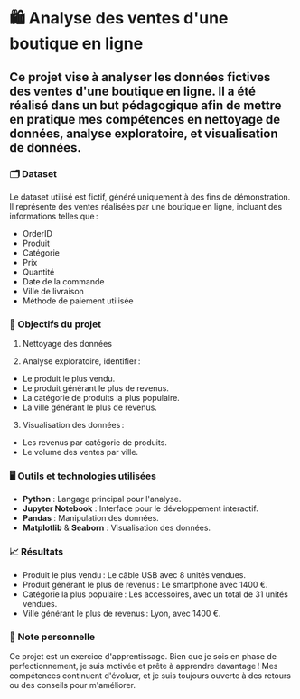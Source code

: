 # 🛍️ Analyse des ventes d'une boutique en ligne

## Ce projet vise à analyser les données fictives des ventes d'une boutique en ligne. Il a été réalisé dans un but pédagogique afin de mettre en pratique mes compétences en nettoyage de données, analyse exploratoire, et visualisation de données.

### 🗂️ Dataset

Le dataset utilisé est fictif, généré uniquement à des fins de démonstration. Il représente des ventes réalisées par une boutique en ligne, incluant des informations telles que :

+ OrderID 
+ Produit 
+ Catégorie
+ Prix 
+ Quantité 
+ Date de la commande
+ Ville de livraison
+  Méthode de paiement utilisée

### 🎯 Objectifs du projet

1. Nettoyage des données
   
3. Analyse exploratoire, identifier :
+ Le produit le plus vendu.
+ Le produit générant le plus de revenus.
+ La catégorie de produits la plus populaire.
+ La ville générant le plus de revenus.
  
3. Visualisation des données :
+ Les revenus par catégorie de produits.
+ Le volume des ventes par ville.

### 🖥️ Outils et technologies utilisées

+ **Python** : Langage principal pour l'analyse.
+ **Jupyter Notebook** : Interface pour le développement interactif.
+ **Pandas** : Manipulation des données.
+ **Matplotlib** & **Seaborn** : Visualisation des données.

### 📈 Résultats

+ Produit le plus vendu : Le câble USB avec 8 unités vendues.
+ Produit générant le plus de revenus : Le smartphone avec 1400 €.
+ Catégorie la plus populaire : Les accessoires, avec un total de 31 unités vendues.
+ Ville générant le plus de revenus : Lyon, avec 1400 €.

### 📝 Note personnelle

Ce projet est un exercice d'apprentissage. Bien que je sois en phase de perfectionnement, je suis motivée et prête à apprendre davantage ! Mes compétences continuent d'évoluer, et je suis toujours ouverte à des retours ou des conseils pour m'améliorer.
